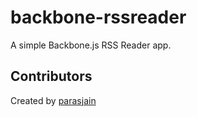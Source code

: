 backbone-rssreader
==================

A simple Backbone.js RSS Reader app.  

Contributors
------------
Created by [parasjain](http://parasjain.com/)